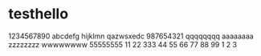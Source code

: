 # testhello
1234567890
abcdefg
hijklmn
qazwsxedc
987654321
qqqqqqqq
aaaaaaaa
zzzzzzzz
wwwwwwww
55555555
11
22
333
44
55
66
77
88
99
1
2
3